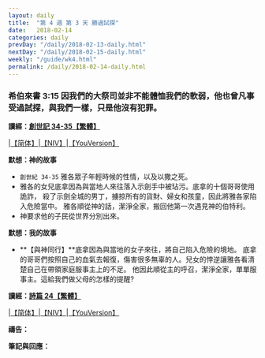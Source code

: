 ```yaml
---
layout: daily
title:  "第 4 週 第 3 天 勝過試探"
date:   2018-02-14
categories: daily
prevDay: "/daily/2018-02-13-daily.html"
nextDay: "/daily/2018-02-15-daily.html"
weekly: "/guide/wk4.html"
permalink: /daily/2018-02-14-daily.html
---
```


### 希伯來書 3:15 因我們的大祭司並非不能體恤我們的軟弱，他也曾凡事受過試探，與我們一樣，只是他沒有犯罪。

**讀經：[創世記 34-35【繁體】](https://www.biblegateway.com/passage/?search=gen.34-35&version=CUVMPT)**

|[【简体】](https://www.biblegateway.com/passage/?search=gen.34-35&version=CUVMPS)|[【NIV】](https://www.biblegateway.com/passage/?search=gen.34-35&version=NIV)|[【YouVersion】](https://www.bible.com/zh-TW/bible/46/GEN.34.CUNP)

**默想：神的故事**
+ `創世紀 34-35` 雅各眾子年輕時候的性情，以及以撒之死。
+ 雅各的女兒底拿因為與當地人來往落入示劍手中被玷污。底拿的十個哥哥使用詭詐，
殺了示劍全城的男丁，擄掠所有的貨財、婦女和孩童，因此將雅各家陷入危險當中。
雅各順從神的話，潔淨全家，搬回他第一次遇見神的伯特利。
+ 神要求他的子民從世界分別出來。

**默想：我的故事**
+ **【與神同行】**底拿因為與當地的女子來往，將自己陷入危險的境地。
底拿的哥哥們按照自己的血氣去報復，傷害很多無辜的人。兒女的悖逆讓雅各看清楚自己在帶領家庭服事主上的不足。
他因此順從主的呼召，潔淨全家，單單服事主。這給我們做父母的怎樣的提醒?

**讀經：[詩篇 24【繁體】](https://www.biblegateway.com/passage/?search=ps.24&version=CUVMPT)**

|[【简体】](https://www.biblegateway.com/passage/?search=ps.24&version=CUVMPS)|[【NIV】](https://www.biblegateway.com/passage/?search=ps.24&version=NIV)|[【YouVersion】](https://www.bible.com/zh-TW/bible/46/PSA.24.CUNP)

**禱告：**

**筆記與回應：**
